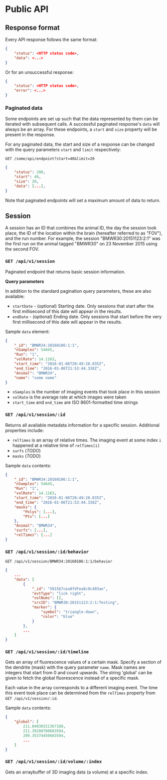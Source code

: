 # Public API

## Response format

Every API response follows the same format:

```json
{
    "status": <HTTP status code>,
    "data": <...>
}
```

Or for an unsuccessful response:

```json
{
    "status": <HTTP status code>,
    "error": <...>
}

```

### Paginated data

Some endpoints are set up such that the data represented by them can be iterated with subsequent calls. A successful paginated response's `data` will always be an array. For these endpoints, a `start` and `size` property will be present in the response.

For any paginated data, the start and size of a response can be changed with the query parameters `start` and `limit` respectively:

```
GET /some/api/endpoint?start=40&limit=20
```

```json
{
    "status": 200,
    "start": 40,
    "size": 20,
    "data": [...],
}
```

Note that paginated endpoints will set a maximum amount of data to return.

## Session

A session has an ID that combines the animal ID, the day the session took place, the ID of the location within the brain (hereafter referred to as "FOV"), and the run number. For example, the session "BMWR30:20151123:2:1" was the first run on the animal tagged "BMWR30" on 23 November 2015 using the second FOV.

### `GET /api/v1/session`

Paginated endpoint that returns basic session information.

**Query parameters**

In addition to the standard pagination query parameters, these are also available:

 - `startDate` - (optional) Starting date. Only sessions that start after the first millisecond of this date will appear in the results.
 - `endDate` - (optional) Ending date. Only sessions that start before the very first millisecond of this date will appear in the results.

Sample `data` element:

```json
{
    "_id": "BMWR34:20160106:1:1",
    "nSamples": 54645,
    "Run": "1",
    "volRate": 14.1163,
    "start_time": "2016-01-06T20:49:20.035Z",
    "end_time": "2016-01-06T21:53:44.338Z",
    "Animal": "BMWR34",
    "name": "some name"
}
```

 - `nSamples` is the number of imaging events that took place in this session
 - `volRate` is the average rate at which images were taken
 - `start_time` and `end_time` are ISO 8601-formatted time strings

### `GET /api/v1/session/:id`

Returns all available metadata information for a specific session. Additional properties include:

 - `relTimes` is an array of relative times. The imaging event at some index `i` happened at a relative time of `relTimes[i]`
 - `surfs` (*TODO*)
 - `masks` (*TODO*)

Sample `data` contents:

```json
{
    "_id": "BMWR34:20160106:1:1",
    "nSamples": 54645,
    "Run": "1",
    "volRate": 14.1163,
    "start_time": "2016-01-06T20:49:20.035Z",
    "end_time": "2016-01-06T21:53:44.338Z",
    "masks": {
        "Polys": [...],
        "Pts": [...]
    },
    "Animal": "BMWR34",
    "surfs": [...],
    "relTimes": [...]
}
```

### `GET /api/v1/session/:id/behavior`

```
GET /api/v1/session/BMWR34:20160106:1:1/behavior
```

```json
{
    ...
    "data": [
        {
            "_id": "5915b7cea8fdfea8c9c403ae",
            "evtType": "lick right",
            "volNums": [],
            "srcID": "BMWR30:20151123:2:1:Testing",
            "marker": {
                "symbol": "triangle-down",
                "color": "blue"
            }
        },
        ...
    ]
}
```

### `GET /api/v1/session/:id/timeline`

Gets an array of fluorescence values of a certain mask. Specify a section of the dendrite (mask) with the query parameter `name`. Mask names are integers that start from 0 and count upwards. The string 'global' can be given to fetch the global fluorescence instead of a specific mask.

Each value in the array corresponds to a different imaging event. The time this event took place can be determined from the `relTimes` property from `GET /api/v1/session/:id`.

Sample `data` contents:

```json
{
    "global": [
        211.84030151367188,
        211.39280700683594,
        209.35374450683594,
        ...
    ]
}
```

### `GET /api/v1/session/:id/volume/:index`

Gets an arraybuffer of 3D imaging data (a volume) at a specific index.

